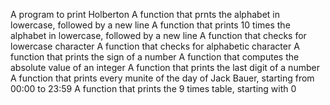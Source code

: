 A program to print Holberton
A function that prnts the alphabet in lowercase, followed by a new line
A function that prints 10 times the alphabet in lowercase, followed by a new line
A function that checks for lowercase character
A function that checks for alphabetic character
A function that prints the sign of a number
A function that computes the absolute value of an integer
A function that prints the last digit of a number
A function that prints every munite of the day of Jack Bauer, starting from 00:00 to 23:59
A function that prints the 9 times table, starting with 0
